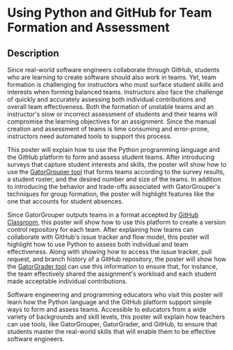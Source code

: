 # Using Python and GitHub for Team Formation and Assessment

## Description

Since real-world software engineers collaborate through GitHub, students who are
learning to create software should also work in teams. Yet, team formation is
challenging for instructors who must surface student skills and interests when
forming balanced teams. Instructors also face the challenge of quickly and
accurately assessing both individual contributions and overall team
effectiveness. Both the formation of unstable teams and an instructor's slow or
incorrect assessment of students and their teams will compromise the learning
objectives for an assignment. Since the manual creation and assessment of teams
is time consuming and error-prone, instructors need automated tools to support
this process.

This poster will explain how to use the Python programming language and the
GitHub platform to form and assess student teams. After introducing surveys that
capture student interests and skills, the poster will show how to use the
[GatorGrouper tool](https://github.com/GatorEducator/gatorgrouper) that forms
teams according to the survey results, a student roster, and the desired number
and size of the teams. In addition to introducing the behavior and trade-offs
associated with GatorGrouper's techniques for group formation, the poster will
highlight features like the one that accounts for student absences.

Since GatorGrouper outputs teams in a format accepted by [GitHub
Classroom](https://classroom.github.com/), this poster will show how to use this
platform to create a version control repository for each team. After explaining
how teams can collaborate with GitHub's issue tracker and flow model, this
poster will highlight how to use Python to assess both individual and team
effectiveness. Along with showing how to access the issue tracker, pull request,
and branch history of a GitHub repository, the poster will show how the
[GatorGrader tool](https://github.com/GatorEducator/gatorgrader) can use this
information to ensure that, for instance, the team effectively shared the
assignment's workload and each student made acceptable individual contributions.

Software engineering and programming educators who visit this poster will learn
how the Python language and the GitHub platform support simple ways to form and
assess teams. Accessible to educators from a wide variety of backgrounds and
skill levels, this poster will explain how teachers can use tools, like
GatorGrouper, GatorGrader, and GitHub, to ensure that students master the
real-world skills that will enable them to be effective software engineers.
